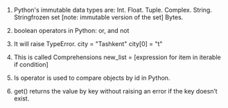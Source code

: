 1. Python's immutable data types are:
Int.
Float.
Tuple.
Complex.
String.
Stringfrozen set [note: immutable version of the set]
Bytes.

2. boolean operators in Python:
or, 
and 
not

3. It will raise TypeError.
city = "Tashkent" 
city[0] = "t" 


4. This is called Comprehensions
new_list = [expression for item in iterable if condition] 


5. Is operator is used to compare objects by id in Python.

6. get() returns the value by key without raising an error if the key doesn’t exist.

